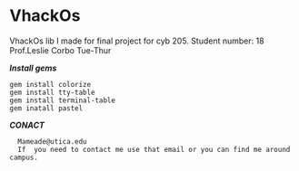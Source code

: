 # VhackOs
VhackOs lib I made for final project for cyb 205. 
Student number: 18
Prof.Leslie Corbo Tue-Thur 




***Install gems***
```
gem install colorize
gem install tty-table
gem install terminal-table
gem inatall pastel
```

***CONACT***
```
  Mameade@utica.edu
  If  you need to contact me use that email or you can find me around campus.
  ```
